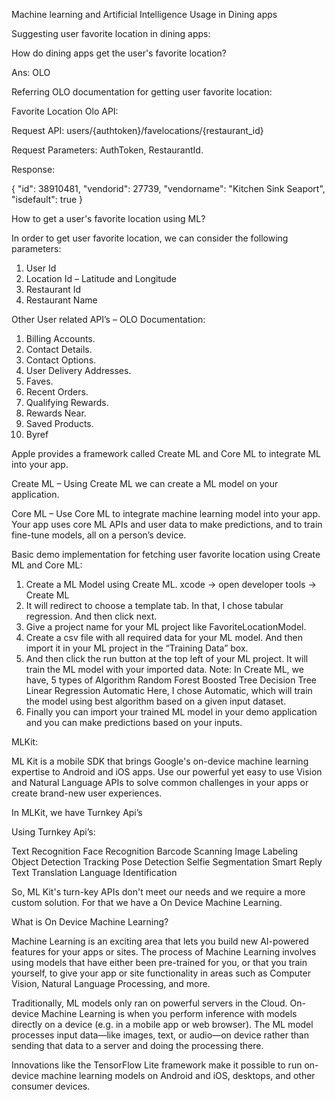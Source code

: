Machine learning and Artificial Intelligence Usage in Dining apps
 
Suggesting user favorite location in dining apps:
 
How do dining apps get the user's favorite location?
 
Ans: OLO
 
Referring OLO documentation for getting user favorite location:
 
 
Favorite Location Olo API:
 
Request API: users/{authtoken}/favelocations/{restaurant_id}
 
Request Parameters:  AuthToken, RestaurantId.
 
Response:
 
{
  "id": 38910481,
  "vendorid": 27739,
  "vendorname": "Kitchen Sink Seaport",
  "isdefault": true
}
 
How to get a user's favorite location using ML?
 
 
In order to get user favorite location, we can consider the following parameters:
 
1.	User Id
2.	Location Id – Latitude and Longitude
3.	Restaurant Id
4.	Restaurant Name
 
 
 
Other User related API’s – OLO Documentation:
 
1.	Billing Accounts.
2.	Contact Details.
3.	Contact Options.
4.	User Delivery Addresses.
5.	Faves.
6.	Recent Orders.
7.	Qualifying Rewards.
8.	Rewards Near.
9.	Saved Products.
10. Byref
 
 
 
Apple provides a framework called Create ML and Core ML to integrate ML into your app.

Create ML – Using Create ML we can create a ML model on your application.

Core ML – Use Core ML to integrate machine learning model into your app. Your app uses core ML APIs and user data to make predictions, and to train fine-tune models, all on a person’s device.




Basic demo implementation for fetching user favorite location using Create ML and Core ML:
 
 
1.	Create a ML Model using Create ML. xcode -> open developer tools -> Create ML
2.	It will redirect to choose a template tab. In that, I chose tabular regression. And then click next.
3.	Give a project name for your ML project like FavoriteLocationModel.
4.	Create a csv file with all required data for your ML model. And then import it in your ML project in the “Training Data” box.
5.	And then click the run button at the top left of your ML project. It will train the ML model with your imported data.
Note: In Create ML, we have, 5 types of Algorithm
Random Forest
Boosted Tree
Decision Tree
Linear Regression
Automatic
Here, I chose Automatic, which will train the model using best algorithm based on a given input dataset. 
6.	Finally you can import your trained ML model in your demo application and you can make predictions based on your inputs.




MLKit: 

ML Kit is a mobile SDK that brings Google's on-device machine learning expertise to Android and iOS apps. Use our powerful yet easy to use Vision and Natural Language APIs to solve common challenges in your apps or create brand-new user experiences.


In MLKit, we have Turnkey Api’s 

Using Turnkey Api’s:

Text Recognition
Face Recognition
Barcode Scanning
Image Labeling
Object Detection
Tracking Pose Detection
Selfie Segmentation
Smart Reply
Text Translation
Language Identification


So, ML Kit's turn-key APIs don't meet our needs and we require a more custom solution. For that we have a On Device Machine Learning.

What is On Device Machine Learning?

Machine Learning is an exciting area that lets you build new AI-powered features for your apps or sites. The process of Machine Learning involves using models that have either been pre-trained for you, or that you train yourself, to give your app or site functionality in areas such as Computer Vision, Natural Language Processing, and more.

Traditionally, ML models only ran on powerful servers in the Cloud. On-device Machine Learning is when you perform inference with models directly on a device (e.g. in a mobile app or web browser). The ML model processes input data—like images, text, or audio—on device rather than sending that data to a server and doing the processing there.


Innovations like the TensorFlow Lite framework make it possible to run on-device machine learning models on Android and iOS, desktops, and other consumer devices. 
